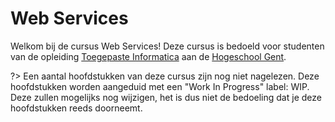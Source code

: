 # Web Services

Welkom bij de cursus Web Services! Deze cursus is bedoeld voor studenten van de opleiding [Toegepaste Informatica](https://www.hogent.be/opleidingen/bachelor/toegepaste-informatica/) aan de [Hogeschool Gent](https://www.hogent.be/).

?> Een aantal hoofdstukken van deze cursus zijn nog niet nagelezen. Deze hoofdstukken worden aangeduid met een "Work In Progress" label: WIP. Deze zullen mogelijks nog wijzigen, het is dus niet de bedoeling dat je deze hoofdstukken reeds doorneemt.
